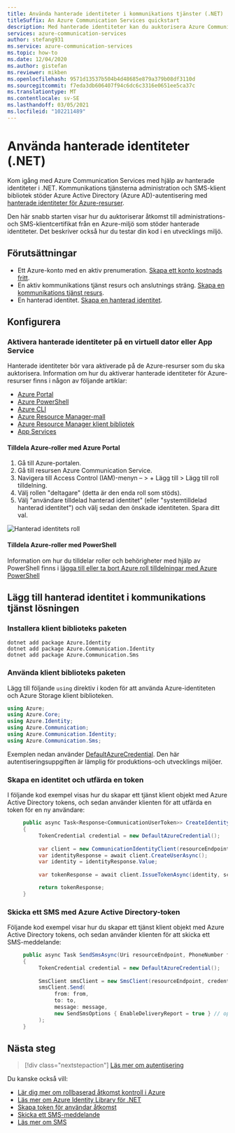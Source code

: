 ```yaml
---
title: Använda hanterade identiteter i kommunikations tjänster (.NET)
titleSuffix: An Azure Communication Services quickstart
description: Med hanterade identiteter kan du auktorisera Azure Communication Services-åtkomst från program som körs i virtuella Azure-datorer, Function-appar och andra resurser.
services: azure-communication-services
author: stefang931
ms.service: azure-communication-services
ms.topic: how-to
ms.date: 12/04/2020
ms.author: gistefan
ms.reviewer: mikben
ms.openlocfilehash: 9571d13537b504b4d48685e879a379b08df3110d
ms.sourcegitcommit: f7eda3db606407f94c6dc6c3316e0651ee5ca37c
ms.translationtype: MT
ms.contentlocale: sv-SE
ms.lasthandoff: 03/05/2021
ms.locfileid: "102211489"
---
```

# <a name="use-managed-identities-net"></a>Använda hanterade identiteter (.NET)

Kom igång med Azure Communication Services med hjälp av hanterade identiteter i .NET. Kommunikations tjänsterna administration och SMS-klient bibliotek stöder Azure Active Directory (Azure AD)-autentisering med [hanterade identiteter för Azure-resurser](../../active-directory/managed-identities-azure-resources/overview.md).

Den här snabb starten visar hur du auktoriserar åtkomst till administrations-och SMS-klientcertifikat från en Azure-miljö som stöder hanterade identiteter. Det beskriver också hur du testar din kod i en utvecklings miljö.

## <a name="prerequisites"></a>Förutsättningar

 - Ett Azure-konto med en aktiv prenumeration. [Skapa ett konto kostnads fritt](https://azure.microsoft.com/free).
 - En aktiv kommunikations tjänst resurs och anslutnings sträng. [Skapa en kommunikations tjänst resurs](./create-communication-resource.md?pivots=platform-azp&tabs=windows).
 -  En hanterad identitet. [Skapa en hanterad identitet](https://docs.microsoft.com/azure/active-directory/managed-identities-azure-resources/how-to-manage-ua-identity-portal).

## <a name="setting-up"></a>Konfigurera

### <a name="enable-managed-identities-on-a-virtual-machine-or-app-service"></a>Aktivera hanterade identiteter på en virtuell dator eller App Service

Hanterade identiteter bör vara aktiverade på de Azure-resurser som du ska auktorisera. Information om hur du aktiverar hanterade identiteter för Azure-resurser finns i någon av följande artiklar:

- [Azure Portal](../../active-directory/managed-identities-azure-resources/qs-configure-portal-windows-vm.md)
- [Azure PowerShell](../../active-directory/managed-identities-azure-resources/qs-configure-powershell-windows-vm.md)
- [Azure CLI](../../active-directory/managed-identities-azure-resources/qs-configure-cli-windows-vm.md)
- [Azure Resource Manager-mall](../../active-directory/managed-identities-azure-resources/qs-configure-template-windows-vm.md)
- [Azure Resource Manager klient bibliotek](../../active-directory/managed-identities-azure-resources/qs-configure-sdk-windows-vm.md)
- [App Services](../../app-service/overview-managed-identity.md)

#### <a name="assign-azure-roles-with-the-azure-portal"></a>Tilldela Azure-roller med Azure Portal

1. Gå till Azure-portalen.
1. Gå till resursen Azure Communication Service.
1. Navigera till Access Control (IAM)-menyn – > + Lägg till > Lägg till roll tilldelning.
1. Välj rollen "deltagare" (detta är den enda roll som stöds).
1. Välj "användare tilldelad hanterad identitet" (eller "systemtilldelad hanterad identitet") och välj sedan den önskade identiteten. Spara ditt val.

![Hanterad identitets roll](media/managed-identity-assign-role.png)

#### <a name="assign-azure-roles-with-powershell"></a>Tilldela Azure-roller med PowerShell

Information om hur du tilldelar roller och behörigheter med hjälp av PowerShell finns i [lägga till eller ta bort Azure roll tilldelningar med Azure PowerShell](../../../articles/role-based-access-control/role-assignments-powershell.md)

## <a name="add-managed-identity-to-your-communication-services-solution"></a>Lägg till hanterad identitet i kommunikations tjänst lösningen

### <a name="install-the-client-library-packages"></a>Installera klient biblioteks paketen

```console
dotnet add package Azure.Identity
dotnet add package Azure.Communication.Identity
dotnet add package Azure.Communication.Sms
```

### <a name="use-the-client-library-packages"></a>Använda klient biblioteks paketen

Lägg till följande `using` direktiv i koden för att använda Azure-identiteten och Azure Storage klient biblioteken.

```csharp
using Azure;
using Azure.Core;
using Azure.Identity;
using Azure.Communication;
using Azure.Communication.Identity;
using Azure.Communication.Sms;
```

Exemplen nedan använder [DefaultAzureCredential](/dotnet/api/azure.identity.defaultazurecredential). Den här autentiseringsuppgiften är lämplig för produktions-och utvecklings miljöer.

### <a name="create-an-identity-and-issue-a-token"></a>Skapa en identitet och utfärda en token

I följande kod exempel visas hur du skapar ett tjänst klient objekt med Azure Active Directory tokens, och sedan använder klienten för att utfärda en token för en ny användare:

```csharp
     public async Task<Response<CommunicationUserToken>> CreateIdentityAndIssueTokenAsync(Uri resourceEndpoint) 
     {
          TokenCredential credential = new DefaultAzureCredential();
     
          var client = new CommunicationIdentityClient(resourceEndpoint, credential);
          var identityResponse = await client.CreateUserAsync();
          var identity = identityResponse.Value;
     
          var tokenResponse = await client.IssueTokenAsync(identity, scopes: new [] { CommunicationTokenScope.VoIP });

          return tokenResponse;
     }
```

### <a name="send-an-sms-with-azure-active-directory-tokens"></a>Skicka ett SMS med Azure Active Directory-token

Följande kod exempel visar hur du skapar ett tjänst klient objekt med Azure Active Directory tokens, och sedan använder klienten för att skicka ett SMS-meddelande:

```csharp
     public async Task SendSmsAsync(Uri resourceEndpoint, PhoneNumber from, PhoneNumber to, string message)
     {
          TokenCredential credential = new DefaultAzureCredential();
     
          SmsClient smsClient = new SmsClient(resourceEndpoint, credential);
          smsClient.Send(
               from: from,
               to: to,
               message: message,
               new SendSmsOptions { EnableDeliveryReport = true } // optional
          );
     }
```

## <a name="next-steps"></a>Nästa steg

> [!div class="nextstepaction"]
> [Läs mer om autentisering](../concepts/authentication.md)

Du kanske också vill:

- [Lär dig mer om rollbaserad åtkomst kontroll i Azure](../../../articles/role-based-access-control/index.yml)
- [Läs mer om Azure Identity Library för .NET](/dotnet/api/overview/azure/identity-readme)
- [Skapa token för användar åtkomst](../quickstarts/access-tokens.md)
- [Skicka ett SMS-meddelande](../quickstarts/telephony-sms/send.md)
- [Läs mer om SMS](../concepts/telephony-sms/concepts.md)
